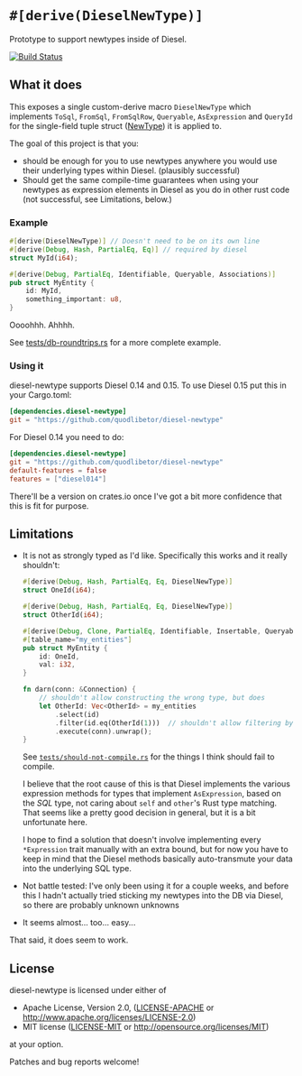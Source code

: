 # `#[derive(DieselNewType)]`

Prototype to support newtypes inside of Diesel.

[![Build Status](https://travis-ci.org/quodlibetor/diesel-newtype.svg?branch=master)](https://travis-ci.org/quodlibetor/diesel-newtype)

## What it does

This exposes a single custom-derive macro `DieselNewType` which implements
`ToSql`, `FromSql`, `FromSqlRow`, `Queryable`, `AsExpression` and `QueryId` for
the single-field tuple struct ([NewType][]) it is applied to.

The goal of this project is that you:

* should be enough for you to use newtypes anywhere you would use their
  underlying types within Diesel. (plausibly successful)
* Should get the same compile-time guarantees when using your newtypes as
  expression elements in Diesel as you do in other rust code (not successful,
  see Limitations, below.)

[NewType]: https://aturon.github.io/features/types/newtype.html

### Example

```rust
#[derive(DieselNewType)] // Doesn't need to be on its own line
#[derive(Debug, Hash, PartialEq, Eq)] // required by diesel
struct MyId(i64);

#[derive(Debug, PartialEq, Identifiable, Queryable, Associations)]
pub struct MyEntity {
    id: MyId,
    something_important: u8,
}
```

Oooohhh. Ahhhh.

See [tests/db-roundtrips.rs](tests/db-roundtrips.rs) for a more
complete example.

### Using it

diesel-newtype supports Diesel 0.14 and 0.15. To use Diesel 0.15 put this in
your Cargo.toml:

```toml
[dependencies.diesel-newtype]
git = "https://github.com/quodlibetor/diesel-newtype"
```

For Diesel 0.14 you need to do:

```toml
[dependencies.diesel-newtype]
git = "https://github.com/quodlibetor/diesel-newtype"
default-features = false
features = ["diesel014"]
```

There'll be a version on crates.io once I've got a bit more confidence that
this is fit for purpose.

## Limitations

* It is not as strongly typed as I'd like. Specifically this works and it
  really shouldn't:

    ```rust
    #[derive(Debug, Hash, PartialEq, Eq, DieselNewType)]
    struct OneId(i64);

    #[derive(Debug, Hash, PartialEq, Eq, DieselNewType)]
    struct OtherId(i64);

    #[derive(Debug, Clone, PartialEq, Identifiable, Insertable, Queryable)]
    #[table_name="my_entities"]
    pub struct MyEntity {
        id: OneId,
        val: i32,
    }

    fn darn(conn: &Connection) {
        // shouldn't allow constructing the wrong type, but does
        let OtherId: Vec<OtherId> = my_entities
            .select(id)
            .filter(id.eq(OtherId(1)))  // shouldn't allow filtering by wrong type
            .execute(conn).unwrap();
    }
    ```

  See [`tests/should-not-compile.rs`](tests/should-not-compile.rs) for the
  things I think should fail to compile.

  I believe that the root cause of this is that Diesel implements the various
  expression methods for types that implement `AsExpression`, based on the
  _SQL_ type, not caring about `self` and `other`'s Rust type matching. That
  seems like a pretty good decision in general, but it is a bit unfortunate
  here.

  I hope to find a solution that doesn't involve implementing every
  `*Expression` trait manually with an extra bound, but for now you have to
  keep in mind that the Diesel methods basically auto-transmute your data into
  the underlying SQL type.
* Not battle tested: I've only been using it for a couple weeks, and before
  this I hadn't actually tried sticking my newtypes into the DB via Diesel, so
  there are probably unknown unknowns
* It seems almost... too... easy...

That said, it does seem to work.

## License

diesel-newtype is licensed under either of

 * Apache License, Version 2.0, ([LICENSE-APACHE](LICENSE-APACHE) or
   http://www.apache.org/licenses/LICENSE-2.0)
 * MIT license ([LICENSE-MIT](LICENSE-MIT) or
   http://opensource.org/licenses/MIT)

at your option.

Patches and bug reports welcome!
